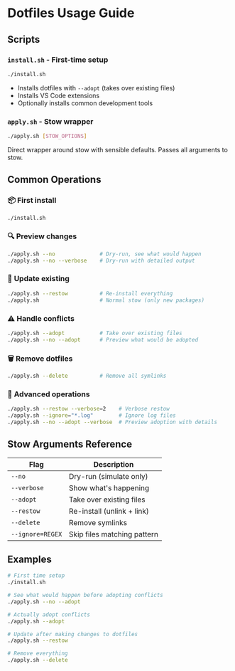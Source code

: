# Dotfiles Usage Guide

## Scripts

### `install.sh` - First-time setup

```bash
./install.sh
```

- Installs dotfiles with `--adopt` (takes over existing files)
- Installs VS Code extensions
- Optionally installs common development tools

### `apply.sh` - Stow wrapper

```bash
./apply.sh [STOW_OPTIONS]
```

Direct wrapper around stow with sensible defaults. Passes all arguments to stow.

## Common Operations

### 📦 **First install**

```bash
./install.sh
```

### 🔍 **Preview changes**

```bash
./apply.sh --no              # Dry-run, see what would happen
./apply.sh --no --verbose    # Dry-run with detailed output
```

### 🔄 **Update existing**

```bash
./apply.sh --restow          # Re-install everything
./apply.sh                   # Normal stow (only new packages)
```

### ⚠️ **Handle conflicts**

```bash
./apply.sh --adopt           # Take over existing files
./apply.sh --no --adopt      # Preview what would be adopted
```

### 🗑️ **Remove dotfiles**

```bash
./apply.sh --delete          # Remove all symlinks
```

### 🎯 **Advanced operations**

```bash
./apply.sh --restow --verbose=2    # Verbose restow
./apply.sh --ignore="*.log"        # Ignore log files
./apply.sh --no --adopt --verbose  # Preview adoption with details
```

## Stow Arguments Reference

| Flag             | Description                 |
| ---------------- | --------------------------- |
| `--no`           | Dry-run (simulate only)     |
| `--verbose`      | Show what's happening       |
| `--adopt`        | Take over existing files    |
| `--restow`       | Re-install (unlink + link)  |
| `--delete`       | Remove symlinks             |
| `--ignore=REGEX` | Skip files matching pattern |

## Examples

```bash
# First time setup
./install.sh

# See what would happen before adopting conflicts
./apply.sh --no --adopt

# Actually adopt conflicts
./apply.sh --adopt

# Update after making changes to dotfiles
./apply.sh --restow

# Remove everything
./apply.sh --delete
```

